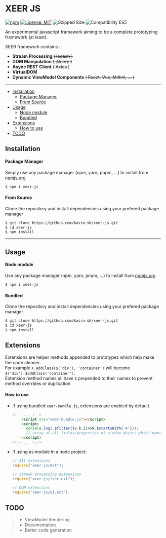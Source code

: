 # XEER JS

[![npm](https://img.shields.io/npm/v/xeer-js)](https://npmjs.org/xeer-js)
[![License: MIT](https://img.shields.io/badge/License-MIT-informational.svg)](https://opensource.org/licenses/MIT)
![Gzipped Size](https://img.shields.io/badge/Gzipped-15Kb-green)
![Compatibility ES5](https://img.shields.io/badge/Compatibility-ES5-informational)

An experimental javascript framework aiming to be a complete prototyping framework (at least).<br>

XEER framework contains :
- **Stream Processing** ~~( lodash )~~
- **DOM Manipulation** ~~( jQuery )~~
- **Async REST Client** ~~( Axios )~~
- **VirtualDOM**
- **Dynamic ViewModel Components** ~~( React, Vue, Mithril, ... )~~

---

- [Installation](#installation)
  - [Package Manager](#package-manager)
  - [From Source](#from-source)
- [Usage](#usage)
  - [Node module](#node-module)
  - [Bundled](#bundled)
- [Extensions](#extensions)
  - [How to use](#how-to-use)
- [TODO](#todo)
## Installation
#### Package Manager
Simply use any package manager (npm, yarn, pnpm, ...) to install from [npmjs.org](https://npmjs.org)
```shell script
$ npm i xeer-js
```
#### From Source
Clone the repository and install dependencies using your prefered package manager
```sh
$ git clone https://github.com/kasra-sh/xeer-js.git
$ cd xeer-js
$ npm install
```
---
## Usage
#### Node module
Use any package manager (npm, yarn, pnpm, ...) to install from [npmjs.org](https://npmjs.org)
```shell script
$ npm i xeer-js
```

#### Bundled
Clone the repository and install dependencies using your prefered package manager
```sh
$ git clone https://github.com/kasra-sh/xeer-js.git
$ cd xeer-js
$ npm install
```
## Extensions
Extensions are helper methods appended to prototypes which help make the code cleaner.<br>
For example `X.addClass($('div'), 'container')` will become `$('div').$addClass('container')`.<br>
Extension method names all have `$` prepended to their names to prevent method overrides or duplication.
#### How to use
- If using bundled `xeer-bundle.js`, extensions are enabled by default.
  ```html
  <!-- ... !-->
      <script src="xeer-bundle.js"></script>
      <script>
        console.log(.$filter((v,k,i)=>k.$startsWith('A')));
        // array of all fields/properties of window object which names' start with 'A'  
      </script>
  <!-- ... !-->
  ```
- If using as module in a node project:
  ```javascript
  // All extensions
  require("xeer-js/ext"); 

  // Stream processing extensions
  require("xeer-js/iter.ext");  
  
  // DOM extensions
  require("xeer-js/ui.ext");
  ```


## TODO
> - ViewModel Rendering
> - Documentation
> - Better code generation